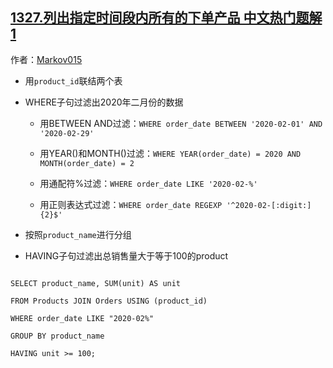 ## [1327.列出指定时间段内所有的下单产品 中文热门题解1](https://leetcode.cn/problems/list-the-products-ordered-in-a-period/solutions/100000/inner-join-where-group-by-having-by-markov015)

作者：[Markov015](https://leetcode.cn/u/Markov015)

* 用`product_id`联结两个表
* WHERE子句过滤出2020年二月份的数据
    * 用BETWEEN AND过滤：`WHERE order_date BETWEEN '2020-02-01' AND '2020-02-29'`
    * 用YEAR()和MONTH()过滤：`WHERE YEAR(order_date) = 2020 AND MONTH(order_date) = 2`
    * 用通配符%过滤：`WHERE order_date LIKE '2020-02-%'`
    * 用正则表达式过滤：`WHERE order_date REGEXP '^2020-02-[:digit:]{2}$'`
* 按照`product_name`进行分组
* HAVING子句过滤出总销售量大于等于100的product

```
SELECT product_name, SUM(unit) AS unit
FROM Products JOIN Orders USING (product_id)
WHERE order_date LIKE "2020-02%"
GROUP BY product_name
HAVING unit >= 100;
```
